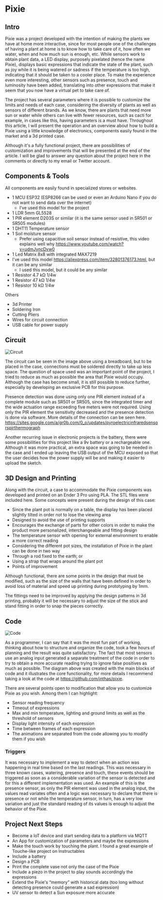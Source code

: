 
# Pixie 

## Intro

Pixie was a project developed with the intention of making the plants we have at home more interactive, since for most people one of the challenges of having a plant at home is to know how to take care of it, how often we water, when and how much sun is enough, etc. While sensors work to obtain plant data, a LED display, purposely pixelated (hence the name Pixie), displays basic expressions that indicate the state of the plant, such as joy while it is being watered or sadness if the temperature is too high, indicating that it should be taken to a cooler place. To make the experience even more interesting, other sensors such as presence, touch and luminosity have been added, translating into other expressions that make it seem that you now have a virtual pet to take care of.

The project has several parameters where it is possible to customize the limits and needs of each case, considering the diversity of plants as well as sensors of different brands. As we know, there are plants that need more sun or water while others can live with fewer resources, such as cacti for example, in cases like this, having parameters is a must have. Throughout this article, I will present the operation and an overview about how to build a Pixie using a little knowledge of electronics, components easily found in the market and a 3d printed case.

Although it's a fully functional project, there are possibilities of customization and improvements that will be presented at the end of the article. I will be glad to answer any question about the project here in the comments or directly to my email or Twitter account.


## Components & Tools

All components are easily found in specialized stores or websites.

- 1 MCU ESP32 (ESP8266 can be used or even an Arduino Nano if you do not want to send data over the internet)
  - I’ve used this model for the project
- 1 LDR 5mm GL5528
- 1 PIR element D203S or similar (it is the same sensor used in SR501 or SR505 modules)
- 1 DHT11 Temperature sensor
- 1 Soil moisture sensor
   - Prefer using capacitive soil sensor instead of resistive, this video explains well why https://www.youtube.com/watch?v=udmJyncDvw0
- 1 Led Matrix 8x8 with integrated MAX7219
 - I've used this model https://aliexpress.com/item/32801376173.html, but it can be any similar
   - I used this model, but it could be any similar
- 1 Resistor 4.7 kΩ 1/4w
- 1 Resistor 47 kΩ 1/4w
- 1 Resistor 10 kΩ 1/4w

Others

- 3d Printer
- Soldering Iron
- Cutting Pliers
- Wires for circuit connection
- USB cable for power supply

## Circuit

![Circuit](/project/pixie_bb.png)

The circuit can be seen in the image above using a breadboard, but to be placed in the case, connections must be soldered directly to take up less space. The question of space used was an important point of the project, I tried to reduce as much as possible the area that Pixie would occupy. Although the case has become small, it is still possible to reduce further, especially by developing an exclusive PCB for this purpose.

Presence detection was done using only one PIR element instead of a complete module such as SR501 or SR505, since the integrated timer and the wide actuation range exceeding five meters were not required. Using only the PIR element the sensitivity decreased and the presence detection is done via software. More details of the connection can be seen here. https://sites.google.com/a/gr0b.com/0_o/updates/pyroelectricinfraredsensorspirthermograph

Another recurring issue in electronic projects is the battery, there were some possibilities for this project like a 9v battery or a rechargeable one. Although it was more practical, an extra space was going to be needed in the case and I ended up leaving the USB output of the MCU exposed so that the user decides how the power supply will be and making it easier to upload the sketch.


## 3D Design and Printing

Along with the circuit, a case to accommodate the Pixie components was developed and printed on an Ender 3 Pro using PLA. The STL files were included here.
Some concepts were present during the design of this case:

- Since the plant pot is normally on a table, the display has been placed slightly tilted in order not to lose the viewing area
- Designed to avoid the use of printing supports
- Encourages the exchange of parts for other colors in order to make the product more personalized, interchangeable and fitting design
- The temperature sensor with opening for external environment to enable a more correct reading
- Considering the different pot sizes, the installation of Pixie in the plant can be done in two way
- Through a rod fixed to the earth; or
 - Using a strap that wraps around the plant pot
 - Points of improvement

Although functional, there are some points in the design that must be modified, such as the size of the walls that have been defined in order to avoid loss of material and speed up printing during prototyping by 1mm.

The fittings need to be improved by applying the design patterns in 3d printing, probably it will be necessary to adjust the size of the stick and stand fitting in order to snap the pieces correctly.


## Code
![Code](/project/Pixie%20-%20Main%20Blocks.png)

As a programmer, I can say that it was the most fun part of working, thinking about how to structure and organize the code, took a few hours of planning and the result was quite satisfactory. The fact that most sensors use an analog input generated a separate treatment of the code in order to try to obtain a more accurate reading trying to ignore false positives as much as possible. The diagram above was created with the main blocks of code and it illustrates the core functionality, for more details I recommend taking a look at the code at https://github.com/jnthas/pixie.

There are several points open to modification that allow you to customize Pixie as you wish. Among them I can highlight:

- Sensor reading frequency
- Timeout of expressions
- Max and min temperature, lighting and ground limits as well as the threshold of sensors
- Display light intensity of each expression
- Time between frames of each expression
- The animations are separated from the code allowing you to modify them if you wish

### Triggers

It was necessary to implement a way to detect when an action was happening in real time based on the last readings. This was necessary in three known cases, watering, presence and touch, these events should be triggered as soon as a considerable variation of the sensor is detected and for this a different implementation was used. An example of this is the presence sensor, as only the PIR element was used in the analog input, the values read variates often and a logic was necessary to declare that there is presence or not while the temperature sensor, in turn, has a very low variation and just the standard reading of its values is enough to adjust the behavior of the Pixie.

## Project Next Steps

- Become a IoT device and start sending data to a platform via MQTT
- An App for customization of parameters and maybe the expressions
- Make the touch work by touching the plant. I found a great example of Touche-like project on Instructables
- Include a battery
- Design a PCB
- Print the complete vase not only the case of the Pixie
- Include a piezo in the project to play sounds accordingly the expressions
- Extend the Pixie's “memory” with historical data (too long without detecting presence could generate a sad expression)
- UV sensor to detect a Sun exposure more accurate
